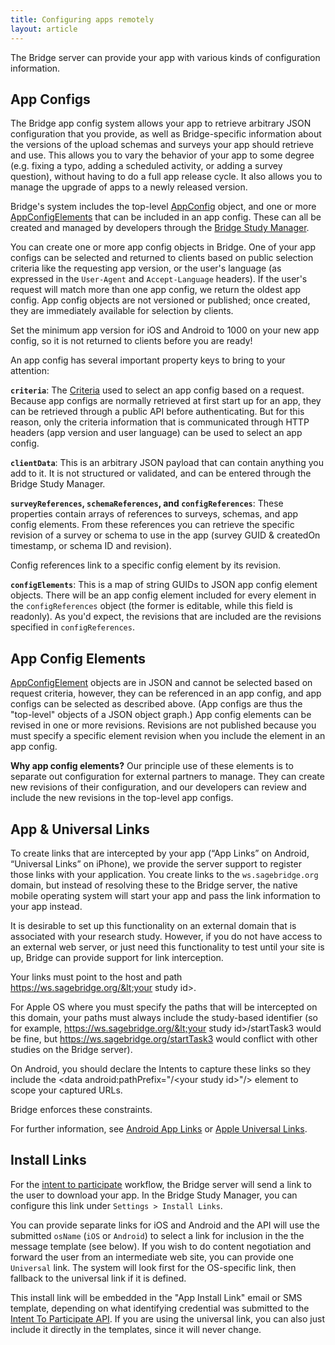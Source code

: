 ```yaml
---
title: Configuring apps remotely
layout: article
---
```


<div id="toc"></div>

The Bridge server can provide your app with various kinds of configuration information.

## App Configs

The Bridge app config system allows your app to retrieve arbitrary JSON configuration that you provide, as well as Bridge-specific information about the versions of the upload schemas and surveys your app should retrieve and use. This allows you to vary the behavior of your app to some degree (e.g. fixing a typo, adding a scheduled activity, or adding a survey question), without having to do a full app release cycle. It also allows you to manage the upgrade of apps to a newly released version.

Bridge's system includes the top-level [AppConfig](/model-browser.html#AppConfig) object, and one or more [AppConfigElements](/model-browser.html#AppConfigElement) that can be included in an app config. These can all be created and managed by developers through the [Bridge Study Manager](https://research.sagebridge.org/).

You can create one or more app config objects in Bridge. One of your app configs can be selected and returned to clients based on public selection criteria like the requesting app version, or the user's language (as expressed in the `User-Agent` and `Accept-Language` headers). If the user's request will match more than one app config, we return the oldest app config. App config objects are not versioned or published; once created, they are immediately available for selection by clients.

<div class="ui compact warning icon message">
  <i class="exclamation triangle icon"></i>
  <p style="margin:0">Set the minimum app version for iOS and Android to 1000 on your new app config, so it is not returned to clients before you are ready!</p>
</div>

An app config has several important property keys to bring to your attention:

**`criteria`**: The [Criteria](/model-browser.html#Criteria) used to select an app config based on a request. Because app configs are normally retrieved at first start up for an app, they can be retrieved through a public API before authenticating. But for this reason, only the criteria information that is communicated through HTTP headers (app version and user language) can be used to select an app config.

**`clientData`**: This is an arbitrary JSON payload that can contain anything you add to it. It is not structured or validated, and can be entered through the Bridge Study Manager.

**`surveyReferences`, `schemaReferences`, and `configReferences`**: These properties contain arrays of references to surveys, schemas, and app config elements. From these references you can retrieve the specific revision of a survey or schema to use in the app (survey GUID & createdOn timestamp, or schema ID and revision).

Config references link to a specific config element by its revision.

**`configElements`**: This is a map of string GUIDs to JSON app config element objects. There will be an app config element included for every element in the `configReferences` object (the former is editable, while this field is readonly). As you'd expect, the revisions that are included are the revisions specified in `configReferences`.

## App Config Elements

[AppConfigElement](/model-browser.html#AppConfigElement) objects are in JSON and cannot be selected based on request criteria, however, they can be referenced in an app config, and app configs can be selected as described above. (App configs are thus the "top-level" objects of a JSON object graph.) App config elements can be revised in one or more revisions. Revisions are not published because you must specify a specific element revision when you include the element in an app config.

<div class="ui compact icon message">
  <i class="circle info icon"></i>
  <p style="margin:0"><b>Why app config elements?</b> Our principle use of these elements is to separate out configuration for external partners to manage. They can create new revisions of their configuration, and our developers can review and include the new revisions in the top-level app configs.</p>
</div>

## App & Universal Links

To create links that are intercepted by your app (“App Links” on Android, “Universal Links” on iPhone), we provide the server support to register those links with your application. You create links to the `ws.sagebridge.org` domain, but instead of resolving these to the Bridge server, the native mobile operating system will start your app and pass the link information to your app instead.

<div class="ui compact warning icon message">
  <i class="exclamation triangle icon"></i>
  <p style="margin:0">It is desirable to set up this functionality on an external domain that is associated with your research study. However, if you do not have access to an external web server, or just need this functionality to test until your site is up, Bridge can provide support for link interception. </p>
</div>

Your links must point to the host and path https://ws.sagebridge.org/&lt;your study id&gt;. 

For Apple OS where you must specify the paths that will be intercepted on this domain, your paths must always include the  study-based identifier (so for example, https://ws.sagebridge.org/&lt;your study id&gt;/startTask3 would be fine, but https://ws.sagebridge.org/startTask3 would conflict with other studies on the Bridge server).

On Android, you should declare the Intents to capture these links so they include the &lt;data android:pathPrefix="/&lt;your study id&gt;"/&gt; element to scope your captured URLs.

Bridge enforces these constraints.

For further information, see [Android App Links](https://developer.android.com/training/app-links/verify-site-associations.html) or [Apple Universal Links](https://developer.apple.com/library/archive/documentation/General/Conceptual/AppSearch/UniversalLinks.html).

## Install Links

For the [intent to participate](/articles/consent.html#scenario-3-consent-before-creating-a-bridge-account) workflow, the Bridge server will send a link to the user to download your app. In the Bridge Study Manager, you can configure this link under `Settings > Install Links`. 

You can provide separate links for iOS and Android and the API will use the submitted `osName` (`iOS` or `Android`) to select a link for inclusion in the the message template (see below). If you wish to do content negotiation and forward the user from an intermediate web site, you can provide one `Universal` link. The system will look first for the OS-specific link, then fallback to the universal link if it is defined.

This install link will be embedded in the "App Install Link" email or SMS template, depending on what identifying credential was submitted to the [Intent To Participate API](/swagger-ui/index.html#/Intent%20To%20Participate/submitIntentToParticipate). If you are using the universal link, you can also just include it directly in the templates, since it will never change.

